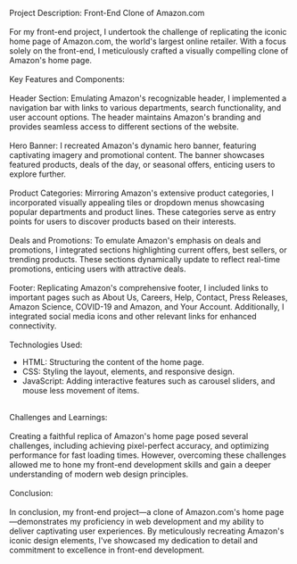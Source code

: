 <!-- Things related to my project -->
Project Description: Front-End Clone of Amazon.com
<br> <br>
For my front-end project, I undertook the challenge of replicating the iconic home page of Amazon.com, the world's largest online retailer. With a focus solely on the front-end, I meticulously crafted a visually compelling clone of Amazon's home page.
<br> <br>
Key Features and Components:
<br> <br>
Header Section: Emulating Amazon's recognizable header, I implemented a navigation bar with links to various departments, search functionality, and user account options. The header maintains Amazon's branding and provides seamless access to different sections of the website.
<br> <br>
Hero Banner: I recreated Amazon's dynamic hero banner, featuring captivating imagery and promotional content. The banner showcases featured products, deals of the day, or seasonal offers, enticing users to explore further.
<br> <br>
Product Categories: Mirroring Amazon's extensive product categories, I incorporated visually appealing tiles or dropdown menus showcasing popular departments and product lines. These categories serve as entry points for users to discover products based on their interests.
<br> <br>
Deals and Promotions: To emulate Amazon's emphasis on deals and promotions, I integrated sections highlighting current offers, best sellers, or trending products. These sections dynamically update to reflect real-time promotions, enticing users with attractive deals.
<br> <br>
Footer: Replicating Amazon's comprehensive footer, I included links to important pages such as About Us, Careers, Help, Contact, Press Releases, Amazon Science, COVID-19 and Amazon, and Your Account. Additionally, I integrated social media icons and other relevant links for enhanced connectivity.
<br> <br>
Technologies Used:
<br>
- HTML: Structuring the content of the home page.
- CSS: Styling the layout, elements, and responsive design.
- JavaScript: Adding interactive features such as carousel sliders, and mouse less movement of items.

<br>
Challenges and Learnings:
<br> <br>
Creating a faithful replica of Amazon's home page posed several challenges, including achieving pixel-perfect accuracy, and optimizing performance for fast loading times. However, overcoming these challenges allowed me to hone my front-end development skills and gain a deeper understanding of modern web design principles.
<br> <br>
Conclusion:
<br> <br>
In conclusion, my front-end project—a clone of Amazon.com's home page—demonstrates my proficiency in web development and my ability to deliver captivating user experiences. By meticulously recreating Amazon's iconic design elements, I've showcased my dedication to detail and commitment to excellence in front-end development.
